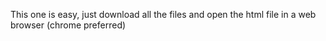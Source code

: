 This one is easy, just download all the files and open the html file in a web browser (chrome preferred)